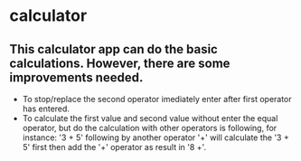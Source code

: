 # calculator

## This calculator app can do the basic calculations. However, there are some improvements needed. 
* To stop/replace the second operator imediately enter after first operator has entered. 
* To calculate the first value and second value without enter the equal operator, but do the calculation with other operators is following,
for instance:  '3 + 5' following by another operator '+' will calculate the '3 + 5' first then add the '+' operator as result in '8 +'. 
